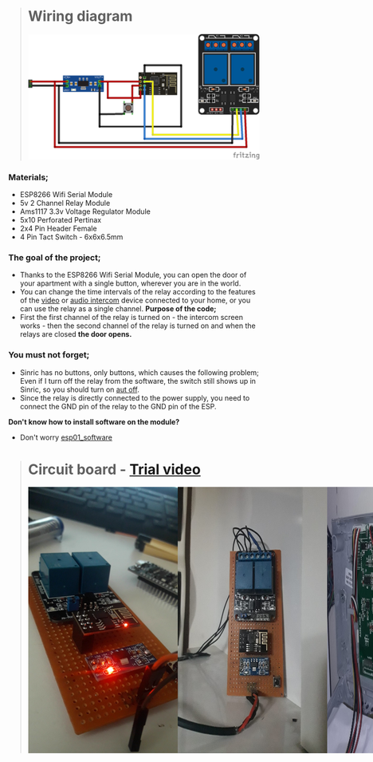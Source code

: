 ># Wiring diagram
>![Untitled Sketch 3_bb](https://raw.githubusercontent.com/equlibrino/smart-doorphone/main/image/door.png)

### Materials;
- ESP8266 Wifi Serial Module
- 5v 2 Channel Relay Module
- Ams1117 3.3v Voltage Regulator Module
- 5x10 Perforated Pertinax
- 2x4 Pin Header Female
- 4 Pin Tact Switch - 6x6x6.5mm

### The goal of the project;
- Thanks to the ESP8266 Wifi Serial Module, you can open the door of your apartment with a single button, wherever you are in the world.
- You can change the time intervals of the relay according to the features of the [video](https://www.audio.com.tr/product-category/goruntulu-diafon/) or [audio intercom](https://www.audio.com.tr/product-category/sesli-diafon/) device connected to your home, or you can use the relay as a single channel.
**Purpose of the code;**
- First the first channel of the relay is turned on - the intercom screen works - then the second channel of the relay is turned on and when the relays are closed **the door opens.**

### You must not forget;
- Sinric has no buttons, only buttons, which causes the following problem; Even if I turn off the relay from the software, the switch still shows up in Sinric, so you should turn on [aut off](image/auto_off.png).
- Since the relay is directly connected to the power supply, you need to connect the GND pin of the relay to the GND pin of the ESP.

**Don't know how to install software on the module?**
- Don't worry [esp01_software](https://github.com/equlibrino/esp01_software)

># Circuit board - [Trial video](https://cdn.glitch.global/d03d2042-9967-4cf1-9859-fbce716a58fe/video.mp4?v=1712860379736)
><div style="display: flex;">
>  <img src="https://raw.githubusercontent.com/equlibrino/smart-doorphone/main/image/card.jpg" alt="circuit board" style="width: 300px; height: auto;"/>
>  <img src="https://raw.githubusercontent.com/equlibrino/smart-doorphone/main/image/card2.jpg" alt="circuit board" style="width: 300px; height: auto;"/>
>  <img src="image/audio.jpg" alt="circuit board" style="width: 300px; height: auto;"/>
></div>
